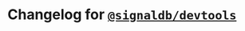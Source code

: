 # Changelog for [`@signaldb/devtools`](https://www.npmjs.com/package/@signaldb/devtools)

<!--@include: ../../../packages/devtools/devtools/CHANGELOG.md{10,}-->
